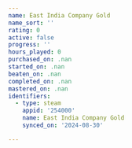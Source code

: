 ```yaml
---
name: East India Company Gold
name_sort: ''
rating: 0
active: false
progress: ''
hours_played: 0
purchased_on: .nan
started_on: .nan
beaten_on: .nan
completed_on: .nan
mastered_on: .nan
identifiers:
  - type: steam
    appid: '254000'
    name: East India Company Gold
    synced_on: '2024-08-30'

---
```

